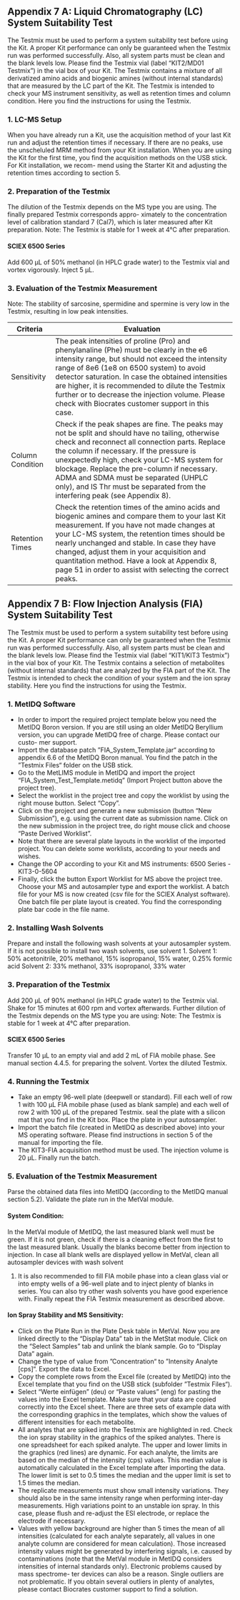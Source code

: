 ## Appendix 7 A: Liquid Chromatography (LC) System Suitability Test
The Testmix must be used to perform a system suitability test before using the Kit. A proper Kit performance
can only be guaranteed when the Testmix run was performed successfully. Also, all system parts must be clean
and the blank levels low. Please find the Testmix vial (label “KIT2/MD01 Testmix”) in the vial box of your Kit. The
Testmix contains a mixture of all derivatized amino acids and biogenic amines (without internal standards) that
are measured by the LC part of the Kit. The Testmix is intended to check your MS instrument sensitivity, as well
as retention times and column condition. Here you find the instructions for using the Testmix.

### 1.  LC-MS Setup
When you have already run a Kit, use the acquisition method of your last Kit run and adjust the retention times
if necessary. If there are no peaks, use the unscheluled MRM method from your Kit installation. When you are
using the Kit for the first time, you find the acquisition methods on the USB stick. For Kit installation, we recom-
mend using the Starter Kit and adjusting the retention times according to section 5.

### 2.  Preparation of the Testmix
The dilution of the Testmix depends on the MS type you are using. The finally prepared Testmix corresponds appro-
ximately to the concentration level of calibration standard 7 (Cal7), which is later measured after Kit preparation.
Note: The Testmix is stable for 1 week at 4°C after preparation.

#### SCIEX 6500 Series 
Add 600 μL of 50% methanol (in HPLC grade water) to the Testmix vial
and vortex vigorously. Inject 5 μL.

### 3.  Evaluation of the Testmix Measurement
Note: The stability of sarcosine, spermidine and spermine is very low in the Testmix, resulting in low peak intensities.

Criteria | Evaluation
---------|-----------
Sensitivity | The peak intensities of proline (Pro) and phenylanaline (Phe) must be clearly in the e6 intensity range, but should not exceed the intensity range of 8e6 (1e8 on 6500 system) to avoid detector saturation. In case the obtained intensities are higher, it is recommended to dilute the Testmix further or to decrease the injection volume. Please check with Biocrates customer support in this case.
Column Condition | Check if the peak shapes are fine. The peaks may not be split and should have no tailing, otherwise check and reconnect all connection parts. Replace the column if necessary. If the pressure is unexpectedly high, check your LC-MS system for blockage. Replace the pre-column if necessary. ADMA and SDMA must be separated (UHPLC only), and IS Thr must be separated from the interfering peak (see Appendix 8).
Retention Times | Check the retention times of the amino acids and biogenic amines and compare them to your last Kit measurement. If you have not made changes at your LC-MS system, the retention times should be nearly unchanged and stable. In case they have changed, adjust them in your acquisition and quantitation method. Have a look at Appendix 8, page 51 in order to assist with selecting the correct peaks.

## Appendix 7 B: Flow Injection Analysis (FIA) System Suitability Test
The Testmix must be used to perform a system suitability test before using the Kit. A proper Kit performance can only be
guaranteed when the Testmix run was performed successfully. Also, all system parts must be clean and the blank levels
low. Please find the Testmix vial (label “KIT1/KIT3 Testmix”) in the vial box of your Kit. The Testmix contains a ­selection of
metabolites (without internal standards) that are analyzed by the FIA part of the Kit. The ­Testmix is intended to check the
condition of your system and the ion spray stability. Here you find the instructions for using the Testmix.
### 1.	MetIDQ Software
* In order to import the required project template below you need the MetIDQ Boron version. If you are still
using an older MetIDQ Beryllium version, you can upgrade MetIDQ free of charge. Please contact our custo-
mer support.
* Import the database patch ”FIA_System_Template.jar“ according to appendix 6.6 of the MetIDQ Boron
manual. You find the patch in the ”Testmix Files“ folder on the USB stick.
* Go to the MetLIMS module in MetIDQ and import the project “FIA_System_Test_Template.metidq” (Import
Project button above the project tree).
* Select the worklist in the project tree and copy the worklist by using the right mouse button. Select “Copy”.
* Click on the project and generate a new submission (button “New Submission”), e.g. using the current date
as submission name. Click on the new submission in the project tree, do right mouse click and choose “Paste
Derived Worklist”.
* Note that there are several plate layouts in the worklist of the imported project. You can delete some worklists,
according to your needs and wishes.
* Change the OP according to your Kit and MS instruments: 6500 Series - KIT3-0-5604
* Finally, click the button Export Worklist for MS above the project tree. Choose your MS and autosampler type
and export the worklist. A batch file for your MS is now created (csv file for the SCIEX Analyst software). One
batch file per plate layout is created. You find the corresponding plate bar code in the file name.

### 2.	Installing Wash Solvents
Prepare and install the following wash solvents at your autosampler system. If it is not possible to install two wash
solvents, use solvent 1.
Solvent 1: 50% acetonitrile, 20% methanol, 15% isopropanol, 15% water, 0.25% formic acid
Solvent 2: 33% methanol, 33% isopropanol, 33% water

### 3.	Preparation of the Testmix
Add 200 μL of 90% methanol (in HPLC grade water) to the Testmix vial. Shake for 15 minutes at 600 rpm and
vortex afterwards. Further dilution of the Testmix depends on the MS type you are using:
Note: The Testmix is stable for 1 week at 4°C after preparation.

#### SCIEX 6500 Series
Transfer 10 μL to an empty vial and add 2 mL of FIA mobile phase.
See manual section 4.4.5. for preparing the solvent. Vortex the diluted
Testmix.

### 4.	Running the Testmix
* Take an empty 96-well plate (deepwell or standard). Fill each well of row 1 with 100 μL FIA mobile phase
(used as blank sample) and each well of row 2 with 100 μL of the prepared Testmix. seal the plate with a
silicon mat that you find in the Kit box. Place the plate in your autosampler.
* Import the batch file (created in MetIDQ as described above) into your MS operating software. Please find
instructions in section 5 of the manual for importing the file.
* The KIT3-FIA acquisition method must be used. The injection volume is 20 μL. Finally run the batch.

### 5.	Evaluation of the Testmix Measurement
Parse the obtained data files into MetIDQ (according to the MetIDQ manual section 5.2). Validate the plate run in
the MetVal module.
#### System Condition:
In the MetVal module of MetIDQ, the last measured blank well must be green. If it is not green, check if there
is a cleaning effect from the first to the last measured blank. Usually the blanks become better from injection to
injection. In case all blank wells are displayed yellow in MetVal, clean all autosampler devices with wash solvent
1. It is also recommended to fill FIA mobile phase into a clean glass vial or into empty wells of a 96-well plate and
to inject plenty of blanks in series. You can also try other wash solvents you have good experience with. Finally
repeat the FIA Testmix measurement as described above.

#### Ion Spray Stability and MS Sensitivity:
* Click on the Plate Run in the Plate Desk table in MetVal. Now you are linked directly to the “Display Data” tab
in the MetStat module. Click on the “Select Samples” tab and unlink the blank sample. Go to “Display Data”
again.
* Change the type of value from ”Concentration“ to ”Intensity Analyte [cps]“. Export the data to Excel.
* Copy the complete rows from the Excel file (created by MetIDQ) into the Excel template that you find on the
USB stick (subfolder ”Testmix Files“).
* Select “Werte einfügen” (deu) or “Paste values” (eng) for pasting the values into the Excel template. Make
sure that your data are copied correctly into the Excel sheet. There are three sets of example data with the
corresponding graphics in the templates, which show the values of different intensities for each metabolite.
* All analytes that are spiked into the Testmix are highlighted in red. Check the ion spray stability in the graphics
of the spiked analytes. There is one spreadsheet for each spiked analyte. The upper and lower limits in the
graphics (red lines) are dynamic. For each analyte, the limits are based on the median of the intensity (cps)
values. This median value is automatically calculated in the Excel template after importing the data. The lower
limit is set to 0.5 times the median and the upper limit is set to 1.5 times the median.
* The replicate measurements must show small intensity variations. They should also be in the same intensity
range when performing inter-day measurements. High variations point to an unstable ion spray. In this case,
please flush and re-adjust the ESI electrode, or replace the electrode if necessary.
* Values with yellow background are higher than 5 times the mean of all intensities (calculated for each analyte
separately, all values in one analyte column are considered for mean calculation). Those increased intensity
values might be generated by interfering signals, i.e. caused by contaminations (note that the MetVal module
in MetIDQ considers intensities of internal standards only). Electronic problems caused by mass spectrome-
ter devices can also be a reason. Single outliers are not problematic. If you obtain several outliers in plenty
of analytes, please contact Biocrates customer support to find a solution.
